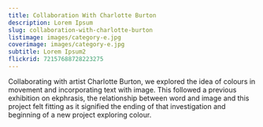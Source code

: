 ```yaml
---
title: Collaboration With Charlotte Burton
description: Lorem Ipsum
slug: collaboration-with-charlotte-burton
listimage: images/category-e.jpg
coverimage: images/category-e.jpg
subtitle: Lorem Ipsum2
flickrid: 72157688728223275
---
```

Collaborating with artist Charlotte Burton, we explored the idea of colours in movement and incorporating text with image. This followed a previous exhibition on ekphrasis, the relationship between word and image and this project felt fitting as it signified the ending of that investigation and beginning of a new project exploring colour.
